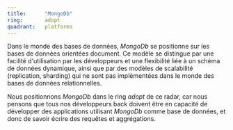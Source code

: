 ```yaml
---
title:      "MongoDb"
ring:       adopt 
quadrant:   platforms
---
```


Dans le monde des bases de données, *MongoDb* se positionne sur les bases de données orientées document.
Ce modèle se distingue par une facilité d'utilisation par les développeurs et une flexibilité liée à un schéma de données dynamique, ainsi que par des modèles de scalabilité (replication, sharding) qui ne sont pas implémentées dans le monde des bases de données relationnelles.

Nous positionnons *MongoDb* dans le ring *adopt* de ce radar, car nous pensons que tous nos développeurs back doivent être en capacité de développer des applications utilisant *MongoDb* comme base de données, et donc de savoir écrire des requêtes et aggrégations.